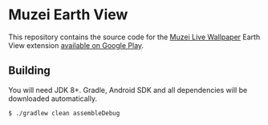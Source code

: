 # Muzei Earth View

This repository contains the source code for the
[Muzei Live Wallpaper](https://muzei.co) Earth View extension
[available on Google Play](https://play.google.com/store/apps/details?id=ru.ming13.muzei.earthview).

## Building

You will need JDK 8+. Gradle, Android SDK and all dependencies will be downloaded automatically.

```
$ ./gradlew clean assembleDebug
```
